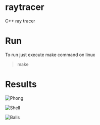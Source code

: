 # raytracer
C++ ray tracer

# Run
To run just execute make command on linux

> make

# Results

![Phong](img_phong.jpg)

![Shell](img_shell.jpg)

![Balls](img_tex.jpg)
